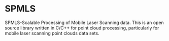 # SPMLS
SPMLS-Scalable Processing of Mobile Laser Scanning data. This is an open source library written in C/C++ for point cloud processing, particularly for mobile laser scanning point clouds data sets.
